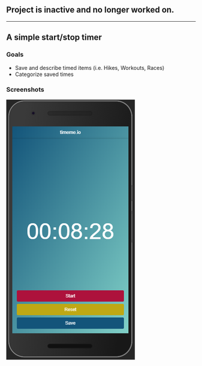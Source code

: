 ## Project is inactive and no longer worked on.

---

## A simple start/stop timer

### Goals
- Save and describe timed items (i.e. Hikes, Workouts, Races)
- Categorize saved times

### Screenshots

![Mobile Phone Screenshot](/readme_content/screenshot.png?raw=true)
